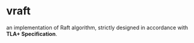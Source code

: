 # vraft
an implementation of Raft algorithm, strictly designed in accordance with **TLA+ Specification**.
